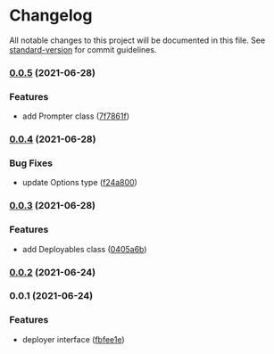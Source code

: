 # Changelog

All notable changes to this project will be documented in this file. See [standard-version](https://github.com/conventional-changelog/standard-version) for commit guidelines.

### [0.0.5](https://github.com/salesforcecli/plugin-project-utils/compare/v0.0.4...v0.0.5) (2021-06-28)


### Features

* add Prompter class ([7f7861f](https://github.com/salesforcecli/plugin-project-utils/commit/7f7861f68dc74d815a1bf2d668edd719496524ff))

### [0.0.4](https://github.com/salesforcecli/plugin-project-utils/compare/v0.0.3...v0.0.4) (2021-06-28)


### Bug Fixes

* update Options type ([f24a800](https://github.com/salesforcecli/plugin-project-utils/commit/f24a800409e026605f08717cd572e89afcdf35d0))

### [0.0.3](https://github.com/salesforcecli/plugin-project-utils/compare/v0.0.2...v0.0.3) (2021-06-28)


### Features

* add Deployables class ([0405a6b](https://github.com/salesforcecli/plugin-project-utils/commit/0405a6bdc78cf44237e1bd51efb2199c275678ca))

### [0.0.2](https://github.com/salesforcecli/plugin-project-utils/compare/v0.0.1...v0.0.2) (2021-06-24)

### 0.0.1 (2021-06-24)


### Features

* deployer interface ([fbfee1e](https://github.com/salesforcecli/plugin-project-utils/commit/fbfee1eb223c67ead31dfd6da65ed6d55c83015d))
